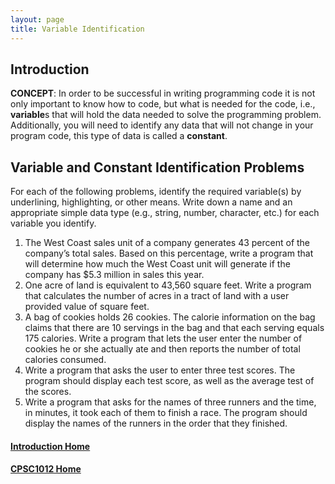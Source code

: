 ```yaml
---
layout: page
title: Variable Identification
---
```


## Introduction
**CONCEPT**: In order to be successful in writing programming code it is not only important to know how to code, but what is needed for the code, i.e., **variable**s that will hold the data needed to solve the programming problem. Additionally, you will need to identify any data that will not change in your program code, this type of data is called a **constant**.

## Variable and Constant Identification Problems
For each of the following problems, identify the required variable(s) by underlining, highlighting, or other means. Write down a name and an appropriate simple data type (e.g., string, number, character, etc.) for each variable you identify.
1. The West Coast sales unit of a company generates 43 percent of the company’s total sales. Based on this percentage, write a program that will determine how much the West Coast unit will generate if the company has $5.3 million in sales this year.
2. One acre of land is equivalent to 43,560 square feet. Write a program that calculates the number of acres in a tract of land with a user provided value of square feet.
3. A bag of cookies holds 26 cookies. The calorie information on the bag claims that there are 10 servings in the bag and that each serving equals 175 calories. Write a program that lets the user enter the number of cookies he or she actually ate and then reports the number of total calories consumed.
4. Write a program that asks the user to enter three test scores. The program should display each test score, as well as the average test of the scores.
5. Write a program that asks for the names of three runners and the time, in minutes, it took each of them to finish a race. The program should display the names of the runners in the order that they finished.

#### [Introduction Home](index.md)
#### [CPSC1012 Home](../)